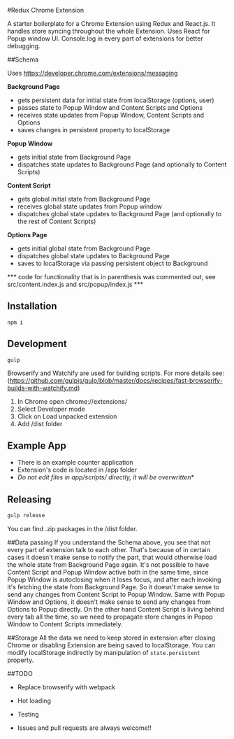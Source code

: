 #Redux Chrome Extension


A starter boilerplate for a Chrome Extension using Redux and React.js.
It handles store syncing throughout the whole Extension.
Uses React for Popup window UI. Console.log in every part of extensions for better debugging.


##Schema

Uses https://developer.chrome.com/extensions/messaging

**Background Page**
- gets persistent data for initial state from localStorage (options, user)
- passes state to Popup Window and Content Scripts and Options
- receives state updates from Popup Window, Content Scripts and Options
- saves changes in persistent property to localStorage

**Popup Window**
- gets initial state from Background Page
- dispatches state updates to Background Page (and optionally to Content Scripts)

**Content Script**
- gets global initial state from Background Page
- receives global state updates from Popup window 
- dispatches global state updates to Background Page (and optionally to the rest of Content Scripts)


**Options Page**
- gets initial global state from Background Page
- dispatches global state updates to Background Page
- saves to localStorage via passing persistent object to Background

*** code for functionality that is in parenthesis was commented out, see src/content.index.js and src/popup/index.js ***

## Installation

`npm i`

## Development


`gulp`

Browserify and Watchify are used for building scripts. For more details see: (https://github.com/gulpjs/gulp/blob/master/docs/recipes/fast-browserify-builds-with-watchify.md)



1. In Chrome open chrome://extensions/
2. Select Developer mode
3. Click on Load unpacked extension
4. Add /dist folder

## Example App
- There is an example counter application 
- Extension's code is located in /app folder
- **Do not edit files in app/scripts/* directly, it will be overwritten**

## Releasing

```bash
gulp release
```

You can find .zip packages in the /dist folder.

##Data passing
If you understand the Schema above, you see that not every part of extension talk to each other. 
That's because of in certain cases it doesn't make sense to notify the part, that would otherwise load the whole state from Background Page again.
It's not possible to have Content Script and Popup Window active both in the same time, since Popup Window is autoclosing when it loses focus, and after each invoking it's fetching the state from Background Page. 
So it doesn't make sense to send any changes from Content Script to Popup Window. Same with Popup Window and Options, it doesn't make sense to send any changes from Options to Popup directly. 
On the other hand Content Script is living behind every tab all the time, so we need to propagate store changes in Popop Window to Content Scripts immediately.


##Storage
All the data we need to keep stored in extension after closing Chrome or disabling Extension are being saved to localStorage.
You can modify localStorage indirectly by manipulation of `state.persistent` property.




##TODO

- Replace browserify with webpack

- Hot loading

- Testing 

- Issues and pull requests are always welcome!!
